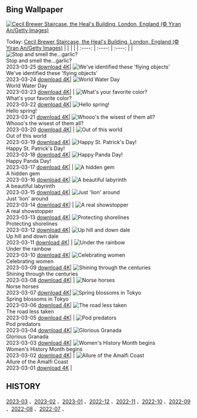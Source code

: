 ## Bing Wallpaper
[![Cecil Brewer Staircase, the Heal's Building, London, England (© Yiran An/Getty Images)](https://cn.bing.com/th?id=OHR.CecilBrewerStaircase_EN-US7912658969_UHD.jpg&w=1000)](https://cn.bing.com/th?id=OHR.CecilBrewerStaircase_EN-US7912658969_UHD.jpg&pid=hp&w=3840&h=2160&rs=1&c=4)

Today: [Cecil Brewer Staircase, the Heal's Building, London, England (© Yiran An/Getty Images)](https://cn.bing.com/th?id=OHR.CecilBrewerStaircase_EN-US7912658969_UHD.jpg&pid=hp&w=3840&h=2160&rs=1&c=4)
  |      |      |      |
| :----: | :----: | :----: |
| ![Stop and smell the…garlic?](https://cn.bing.com/th?id=OHR.WildGarlic_EN-US8549203860_UHD.jpg&pid=hp&w=384&h=216&rs=1&c=4) <br/> Stop and smell the…garlic? <br/> 2023-03-25  [download 4K](https://cn.bing.com/th?id=OHR.WildGarlic_EN-US8549203860_UHD.jpg&pid=hp&w=3840&h=2160&rs=1&c=4)| ![We've identified these 'flying objects'](https://cn.bing.com/th?id=OHR.CloudsPatagonia_EN-US4941579050_UHD.jpg&pid=hp&w=384&h=216&rs=1&c=4) <br/> We've identified these 'flying objects' <br/> 2023-03-24  [download 4K](https://cn.bing.com/th?id=OHR.CloudsPatagonia_EN-US4941579050_UHD.jpg&pid=hp&w=3840&h=2160&rs=1&c=4)| ![World Water Day](https://cn.bing.com/th?id=OHR.LakePowellAerial_EN-US5762979140_UHD.jpg&pid=hp&w=384&h=216&rs=1&c=4) <br/> World Water Day <br/> 2023-03-23  [download 4K](https://cn.bing.com/th?id=OHR.LakePowellAerial_EN-US5762979140_UHD.jpg&pid=hp&w=3840&h=2160&rs=1&c=4)|
| ![What's your favorite color?](https://cn.bing.com/th?id=OHR.ColourDay_EN-US7730392026_UHD.jpg&pid=hp&w=384&h=216&rs=1&c=4) <br/> What's your favorite color? <br/> 2023-03-22  [download 4K](https://cn.bing.com/th?id=OHR.ColourDay_EN-US7730392026_UHD.jpg&pid=hp&w=3840&h=2160&rs=1&c=4)| ![Hello spring!](https://cn.bing.com/th?id=OHR.PurpleCrocus_EN-US4432411089_UHD.jpg&pid=hp&w=384&h=216&rs=1&c=4) <br/> Hello spring! <br/> 2023-03-21  [download 4K](https://cn.bing.com/th?id=OHR.PurpleCrocus_EN-US4432411089_UHD.jpg&pid=hp&w=3840&h=2160&rs=1&c=4)| ![Whooo's the wisest of them all?](https://cn.bing.com/th?id=OHR.BarnOwlWinter_EN-US7295086574_UHD.jpg&pid=hp&w=384&h=216&rs=1&c=4) <br/> Whooo's the wisest of them all? <br/> 2023-03-20  [download 4K](https://cn.bing.com/th?id=OHR.BarnOwlWinter_EN-US7295086574_UHD.jpg&pid=hp&w=3840&h=2160&rs=1&c=4)|
| ![Out of this world](https://cn.bing.com/th?id=OHR.MarsTars_EN-US7511744420_UHD.jpg&pid=hp&w=384&h=216&rs=1&c=4) <br/> Out of this world <br/> 2023-03-19  [download 4K](https://cn.bing.com/th?id=OHR.MarsTars_EN-US7511744420_UHD.jpg&pid=hp&w=3840&h=2160&rs=1&c=4)| ![Happy St. Patrick's Day!](https://cn.bing.com/th?id=OHR.BallyvooneyCove_EN-US7329921498_UHD.jpg&pid=hp&w=384&h=216&rs=1&c=4) <br/> Happy St. Patrick's Day! <br/> 2023-03-18  [download 4K](https://cn.bing.com/th?id=OHR.BallyvooneyCove_EN-US7329921498_UHD.jpg&pid=hp&w=3840&h=2160&rs=1&c=4)| ![Happy Panda Day!](https://cn.bing.com/th?id=OHR.ChengduPanda_EN-US7206176908_UHD.jpg&pid=hp&w=384&h=216&rs=1&c=4) <br/> Happy Panda Day! <br/> 2023-03-17  [download 4K](https://cn.bing.com/th?id=OHR.ChengduPanda_EN-US7206176908_UHD.jpg&pid=hp&w=3840&h=2160&rs=1&c=4)|
| ![A hidden gem](https://cn.bing.com/th?id=OHR.AgueroSpain_EN-US7079433596_UHD.jpg&pid=hp&w=384&h=216&rs=1&c=4) <br/> A hidden gem <br/> 2023-03-16  [download 4K](https://cn.bing.com/th?id=OHR.AgueroSpain_EN-US7079433596_UHD.jpg&pid=hp&w=3840&h=2160&rs=1&c=4)| ![A beautiful labyrinth](https://cn.bing.com/th?id=OHR.CyprusMaze_EN-US7012705307_UHD.jpg&pid=hp&w=384&h=216&rs=1&c=4) <br/> A beautiful labyrinth <br/> 2023-03-15  [download 4K](https://cn.bing.com/th?id=OHR.CyprusMaze_EN-US7012705307_UHD.jpg&pid=hp&w=3840&h=2160&rs=1&c=4)| ![Just 'lion' around](https://cn.bing.com/th?id=OHR.LionessesNap_EN-US6947230556_UHD.jpg&pid=hp&w=384&h=216&rs=1&c=4) <br/> Just 'lion' around <br/> 2023-03-14  [download 4K](https://cn.bing.com/th?id=OHR.LionessesNap_EN-US6947230556_UHD.jpg&pid=hp&w=3840&h=2160&rs=1&c=4)|
| ![A real showstopper](https://cn.bing.com/th?id=OHR.TheaterRomania_EN-US6839059395_UHD.jpg&pid=hp&w=384&h=216&rs=1&c=4) <br/> A real showstopper <br/> 2023-03-13  [download 4K](https://cn.bing.com/th?id=OHR.TheaterRomania_EN-US6839059395_UHD.jpg&pid=hp&w=3840&h=2160&rs=1&c=4)| ![Protecting shorelines](https://cn.bing.com/th?id=OHR.LongWharf_EN-US6625072596_UHD.jpg&pid=hp&w=384&h=216&rs=1&c=4) <br/> Protecting shorelines <br/> 2023-03-12  [download 4K](https://cn.bing.com/th?id=OHR.LongWharf_EN-US6625072596_UHD.jpg&pid=hp&w=3840&h=2160&rs=1&c=4)| ![Up hill and down dale](https://cn.bing.com/th?id=OHR.EdaleValley_EN-US6544571023_UHD.jpg&pid=hp&w=384&h=216&rs=1&c=4) <br/> Up hill and down dale <br/> 2023-03-11  [download 4K](https://cn.bing.com/th?id=OHR.EdaleValley_EN-US6544571023_UHD.jpg&pid=hp&w=3840&h=2160&rs=1&c=4)|
| ![Under the rainbow](https://cn.bing.com/th?id=OHR.WaimeaRainbow_EN-US1376447893_UHD.jpg&pid=hp&w=384&h=216&rs=1&c=4) <br/> Under the rainbow <br/> 2023-03-10  [download 4K](https://cn.bing.com/th?id=OHR.WaimeaRainbow_EN-US1376447893_UHD.jpg&pid=hp&w=3840&h=2160&rs=1&c=4)| ![Celebrating women](https://cn.bing.com/th?id=OHR.IntlWomensDayChange_EN-US1089722389_UHD.jpg&pid=hp&w=384&h=216&rs=1&c=4) <br/> Celebrating women <br/> 2023-03-09  [download 4K](https://cn.bing.com/th?id=OHR.IntlWomensDayChange_EN-US1089722389_UHD.jpg&pid=hp&w=3840&h=2160&rs=1&c=4)| ![Shining through the centuries](https://cn.bing.com/th?id=OHR.YuanyangChina_EN-US0997293657_UHD.jpg&pid=hp&w=384&h=216&rs=1&c=4) <br/> Shining through the centuries <br/> 2023-03-08  [download 4K](https://cn.bing.com/th?id=OHR.YuanyangChina_EN-US0997293657_UHD.jpg&pid=hp&w=3840&h=2160&rs=1&c=4)|
| ![Norse horses](https://cn.bing.com/th?id=OHR.IcelandHorses_EN-US0725710929_UHD.jpg&pid=hp&w=384&h=216&rs=1&c=4) <br/> Norse horses <br/> 2023-03-07  [download 4K](https://cn.bing.com/th?id=OHR.IcelandHorses_EN-US0725710929_UHD.jpg&pid=hp&w=3840&h=2160&rs=1&c=4)| ![Spring blossoms in Tokyo](https://cn.bing.com/th?id=OHR.TokyoMoat_EN-US9901957262_UHD.jpg&pid=hp&w=384&h=216&rs=1&c=4) <br/> Spring blossoms in Tokyo <br/> 2023-03-06  [download 4K](https://cn.bing.com/th?id=OHR.TokyoMoat_EN-US9901957262_UHD.jpg&pid=hp&w=3840&h=2160&rs=1&c=4)| ![The road less taken](https://cn.bing.com/th?id=OHR.PicoVolcano_EN-US0491099827_UHD.jpg&pid=hp&w=384&h=216&rs=1&c=4) <br/> The road less taken <br/> 2023-03-05  [download 4K](https://cn.bing.com/th?id=OHR.PicoVolcano_EN-US0491099827_UHD.jpg&pid=hp&w=3840&h=2160&rs=1&c=4)|
| ![Pod predators](https://cn.bing.com/th?id=OHR.OrcaNorway_EN-US0377841310_UHD.jpg&pid=hp&w=384&h=216&rs=1&c=4) <br/> Pod predators <br/> 2023-03-04  [download 4K](https://cn.bing.com/th?id=OHR.OrcaNorway_EN-US0377841310_UHD.jpg&pid=hp&w=3840&h=2160&rs=1&c=4)| ![Glorious Granada](https://cn.bing.com/th?id=OHR.NegratinSpain_EN-US0285047102_UHD.jpg&pid=hp&w=384&h=216&rs=1&c=4) <br/> Glorious Granada <br/> 2023-03-03  [download 4K](https://cn.bing.com/th?id=OHR.NegratinSpain_EN-US0285047102_UHD.jpg&pid=hp&w=3840&h=2160&rs=1&c=4)| ![Women's History Month begins](https://cn.bing.com/th?id=OHR.SuffrageMonumentDC_EN-US0188045009_UHD.jpg&pid=hp&w=384&h=216&rs=1&c=4) <br/> Women's History Month begins <br/> 2023-03-02  [download 4K](https://cn.bing.com/th?id=OHR.SuffrageMonumentDC_EN-US0188045009_UHD.jpg&pid=hp&w=3840&h=2160&rs=1&c=4)|
| ![Allure of the Amalfi Coast](https://cn.bing.com/th?id=OHR.AtraniAmalfi_EN-US0095082556_UHD.jpg&pid=hp&w=384&h=216&rs=1&c=4) <br/> Allure of the Amalfi Coast <br/> 2023-03-01  [download 4K](https://cn.bing.com/th?id=OHR.AtraniAmalfi_EN-US0095082556_UHD.jpg&pid=hp&w=3840&h=2160&rs=1&c=4) |
  
  ## HISTORY
  [2023-03](https://github.com/Underglaze-Blue/bingwallpaper/tree/main/archive/2023-03/) 、[2023-02](https://github.com/Underglaze-Blue/bingwallpaper/tree/main/archive/2023-02/) 、[2023-01](https://github.com/Underglaze-Blue/bingwallpaper/tree/main/archive/2023-01/) 、[2022-12](https://github.com/Underglaze-Blue/bingwallpaper/tree/main/archive/2022-12/) 、[2022-11](https://github.com/Underglaze-Blue/bingwallpaper/tree/main/archive/2022-11/) 、[2022-10](https://github.com/Underglaze-Blue/bingwallpaper/tree/main/archive/2022-10/) 、[2022-09](https://github.com/Underglaze-Blue/bingwallpaper/tree/main/archive/2022-09/) 、[2022-08](https://github.com/Underglaze-Blue/bingwallpaper/tree/main/archive/2022-08/) 、[2022-07](https://github.com/Underglaze-Blue/bingwallpaper/tree/main/archive/2022-07/) 、